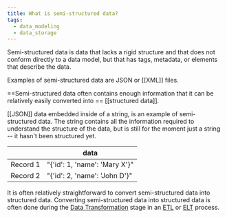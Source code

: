 ```yaml
---
title: What is semi-structured data?
tags:
  - data_modeling
  - data_storage
---
```


Semi-structured data is data that lacks a rigid structure and that does not conform directly to a data model, but that has tags, metadata, or elements that describe the data. 

Examples of semi-structured data are JSON or [[XML]] files. 

==Semi-structured data often contains enough information that it can be relatively easily converted into == [[structured data]]. 

[[JSON]] data embedded inside of a string, is an example of semi-structured data. The string contains all the information required to understand the structure of the data, but is still for the moment just a string -- it hasn't been structured yet.

|          | **data**                        |
| -------- | ------------------------------- |
| Record 1 | \"{'id': 1, 'name': 'Mary X'}\" |
| Record 2 | \"{'id': 2, 'name': 'John D'}\" |


It is often relatively straightforward to convert semi-structured data into structured data. Converting semi-structured data into structured data is often done during the [Data Transformation](Data%20Transformation.md) stage in an [ETL](ETL.md) or [ELT](term/elt.md) process.  



